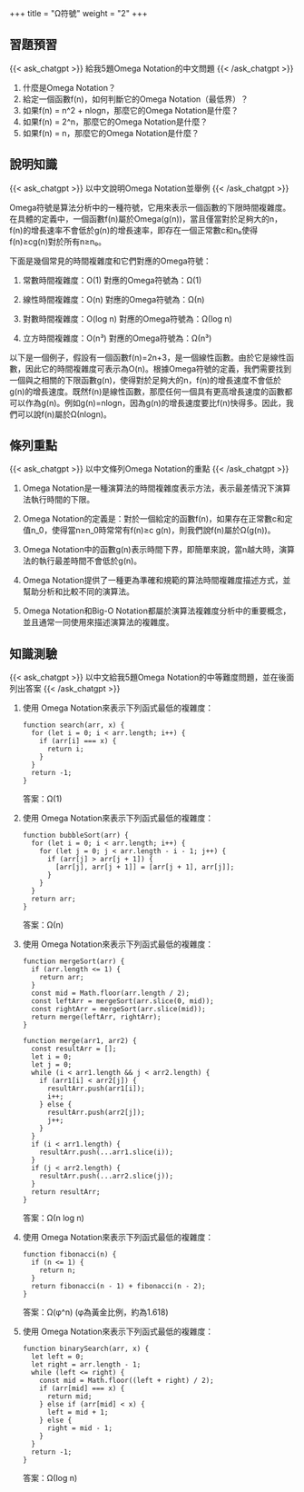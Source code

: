 +++
title = "Ω符號"
weight = "2"
+++
## 習題預習
{{< ask_chatgpt >}}
給我5題Omega Notation的中文問題
{{< /ask_chatgpt >}}



1. 什麼是Omega Notation？
2. 給定一個函數f(n)，如何判斷它的Omega Notation（最低界）？
3. 如果f(n) = n^2 + nlogn，那麼它的Omega Notation是什麼？
4. 如果f(n) = 2^n，那麼它的Omega Notation是什麼？
5. 如果f(n) = n，那麼它的Omega Notation是什麼？   

## 說明知識
{{< ask_chatgpt >}}
以中文說明Omega Notation並舉例
{{< /ask_chatgpt >}}



Omega符號是算法分析中的一種符號，它用來表示一個函數的下限時間複雜度。在具體的定義中，一個函數f(n)屬於Omega(g(n))，當且僅當對於足夠大的n，f(n)的增長速率不會低於g(n)的增長速率，即存在一個正常數c和n₀使得f(n)≥cg(n)對於所有n≥n₀。

下面是幾個常見的時間複雜度和它們對應的Omega符號：

1. 常數時間複雜度：O(1)
   對應的Omega符號為：Ω(1)

2. 線性時間複雜度：O(n)
   對應的Omega符號為：Ω(n)

3. 對數時間複雜度：O(log n)
   對應的Omega符號為：Ω(log n)

4. 立方時間複雜度：O(n³)
   對應的Omega符號為：Ω(n³)

以下是一個例子，假設有一個函數f(n)=2n+3，是一個線性函數。由於它是線性函數，因此它的時間複雜度可表示為O(n)。根據Omega符號的定義，我們需要找到一個與之相關的下限函數g(n)，使得對於足夠大的n，f(n)的增長速度不會低於g(n)的增長速度。既然f(n)是線性函數，那麼任何一個具有更高增長速度的函數都可以作為g(n)。例如g(n)=nlogn，因為g(n)的增長速度要比f(n)快得多。因此，我們可以說f(n)屬於Ω(nlogn)。   

## 條列重點
{{< ask_chatgpt >}}
以中文條列Omega Notation的重點
{{< /ask_chatgpt >}}




1. Omega Notation是一種演算法的時間複雜度表示方法，表示最差情況下演算法執行時間的下限。

2. Omega Notation的定義是：對於一個給定的函數f(n)，如果存在正常數c和定值n_0，使得當n≥n_0時常常有f(n)≥c ɡ(n)，則我們說f(n)屬於Ω(ɡ(n))。

3. Omega Notation中的函數g(n)表示時間下界，即簡單來說，當n越大時，演算法的執行最差時間不會低於g(n)。

4. Omega Notation提供了一種更為準確和規範的算法時間複雜度描述方式，並幫助分析和比較不同的演算法。

5. Omega Notation和Big-O Notation都屬於演算法複雜度分析中的重要概念，並且通常一同使用來描述演算法的複雜度。   

## 知識測驗
{{< ask_chatgpt >}}
以中文給我5題Omega Notation的中等難度問題，並在後面列出答案
{{< /ask_chatgpt >}}



1. 使用 Omega Notation來表示下列函式最低的複雜度：
   ```
   function search(arr, x) {
     for (let i = 0; i < arr.length; i++) {
       if (arr[i] === x) {
         return i;
       }
     }
     return -1;
   }
   ```
   答案：Ω(1)

2. 使用 Omega Notation來表示下列函式最低的複雜度：
   ```
   function bubbleSort(arr) {
     for (let i = 0; i < arr.length; i++) {
       for (let j = 0; j < arr.length - i - 1; j++) {
         if (arr[j] > arr[j + 1]) {
           [arr[j], arr[j + 1]] = [arr[j + 1], arr[j]];
         }
       }
     }
     return arr;
   }
   ```
   答案：Ω(n)

3. 使用 Omega Notation來表示下列函式最低的複雜度：
   ```
   function mergeSort(arr) {
     if (arr.length <= 1) {
       return arr;
     }
     const mid = Math.floor(arr.length / 2);
     const leftArr = mergeSort(arr.slice(0, mid));
     const rightArr = mergeSort(arr.slice(mid));
     return merge(leftArr, rightArr);
   }
   
   function merge(arr1, arr2) {
     const resultArr = [];
     let i = 0;
     let j = 0;
     while (i < arr1.length && j < arr2.length) {
       if (arr1[i] < arr2[j]) {
         resultArr.push(arr1[i]);
         i++;
       } else {
         resultArr.push(arr2[j]);
         j++;
       }
     }
     if (i < arr1.length) {
       resultArr.push(...arr1.slice(i));
     }
     if (j < arr2.length) {
       resultArr.push(...arr2.slice(j));
     }
     return resultArr;
   }
   ```
   答案：Ω(n log n)

4. 使用 Omega Notation來表示下列函式最低的複雜度：
   ```
   function fibonacci(n) {
     if (n <= 1) {
       return n;
     }
     return fibonacci(n - 1) + fibonacci(n - 2);
   }
   ```
   答案：Ω(φ^n) (φ為黃金比例，約為1.618)

5. 使用 Omega Notation來表示下列函式最低的複雜度：
   ```
   function binarySearch(arr, x) {
     let left = 0;
     let right = arr.length - 1;
     while (left <= right) {
       const mid = Math.floor((left + right) / 2);
       if (arr[mid] === x) {
         return mid;
       } else if (arr[mid] < x) {
         left = mid + 1;
       } else {
         right = mid - 1;
       }
     }
     return -1;
   }
   ```
   答案：Ω(log n)   

